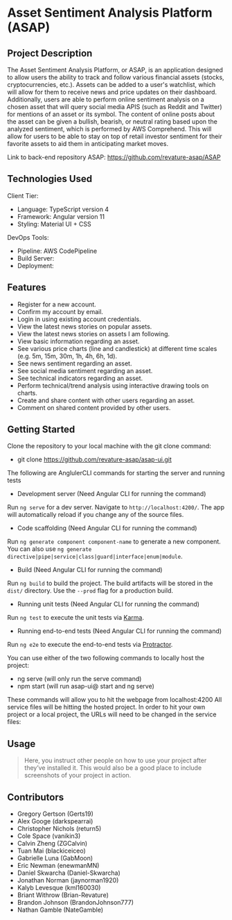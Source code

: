 # Asset Sentiment Analysis Platform (ASAP)

## Project Description

The Asset Sentiment Analysis Platform, or ASAP, is an application designed to allow users the ability to track and follow various financial assets (stocks, cryptocurrencies, etc.). Assets can be added to a user's watchlist, which will allow for them to receive news and price updates on their dashboard. Additionally, users are able to perform online sentiment analysis on a chosen asset that will query social media APIS (such as Reddit and Twitter) for mentions of an asset or its symbol. The content of online posts about the asset can be given a bullish, bearish, or neutral rating based upon the analyzed sentiment, which is performed by AWS Comprehend. This will allow for users to be able to stay on top of retail investor sentiment for their favorite assets to aid them in anticipating market moves.

Link to back-end repository ASAP: https://github.com/revature-asap/ASAP

## Technologies Used

Client Tier:
  - Language: TypeScript version 4
  - Framework: Angular version 11
  - Styling: Material UI + CSS

DevOps Tools:
  - Pipeline: AWS CodePipeline
  - Build Server:
  - Deployment:

## Features

* Register for a new account.
* Confirm my account by email.
* Login in using existing account credentials.
* View the latest news stories on popular assets.
* View the latest news stories on assets I am following.
* View basic information regarding an asset.
* See various price charts (line and candlestick) at different time scales (e.g. 5m, 15m, 30m, 1h, 4h, 6h, 1d).
* See news sentiment regarding an asset.
* See social media sentiment regarding an asset.
* See technical indicators regarding an asset.
* Perform technical/trend analysis using interactive drawing tools on charts.
* Create and share content with other users regarding an asset.
* Comment on shared content provided by other users.

## Getting Started

Clone the repository to your local machine with the git clone command:

- git clone https://github.com/revature-asap/asap-ui.git

The following are AnglulerCLI commands for starting the server and running tests

* Development server (Need Angular CLI for running the command)

Run `ng serve` for a dev server. Navigate to `http://localhost:4200/`. The app will automatically reload if you change any of the source files.

* Code scaffolding (Need Angular CLI for running the command)

Run `ng generate component component-name` to generate a new component. You can also use `ng generate directive|pipe|service|class|guard|interface|enum|module`.

* Build (Need Angular CLI for running the command)

Run `ng build` to build the project. The build artifacts will be stored in the `dist/` directory. Use the `--prod` flag for a production build.

* Running unit tests (Need Angular CLI for running the command)

Run `ng test` to execute the unit tests via [Karma](https://karma-runner.github.io).

* Running end-to-end tests (Need Angular CLI for running the command)

Run `ng e2e` to execute the end-to-end tests via [Protractor](http://www.protractortest.org/).
   
You can use either of the two following commands to locally host the project:

- ng serve (will only run the serve command)
- npm start (will run asap-ui@<version> start and ng serve)

These commands will allow you to hit the webpage from localhost:4200
All service files will be hitting the hosted project. In order to hit your own project or a local project, the URLs will need to be changed in the service files:

## Usage

> Here, you instruct other people on how to use your project after they’ve installed it. This would also be a good place to include screenshots of your project in action.

## Contributors

- Gregory Gertson (Gerts19)
- Alex Googe (darkspearrai)
- Christopher Nichols (return5)
- Cole Space (vanikin3)
- Calvin Zheng (ZGCalvin)
- Tuan Mai (blackiceiceo)
- Gabrielle Luna (GabMoon)
- Eric Newman (enewmanMN)
- Daniel Skwarcha (Daniel-Skwarcha)
- Jonathan Norman (jaynorman1920)
- Kalyb Levesque (kml160030)
- Briant Withrow (Brian-Revature)
- Brandon Johnson (BrandonJohnson777)
- Nathan Gamble (NateGamble)
